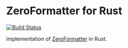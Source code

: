 # ZeroFormatter for Rust

[![Build Status](https://travis-ci.org/pocketberserker/zero-formatter.rs.svg?branch=master)](https://travis-ci.org/pocketberserker/zero-formatter.rs)

implementation of [ZeroFormatter](https://github.com/neuecc/ZeroFormatter) in Rust.

